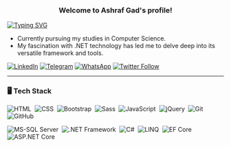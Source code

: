 <h3 align="center">
  Welcome to Ashraf Gad's profile!
</h3>

<!-- Typing SVG by DenverCoder1 - https://github.com/DenverCoder1/readme-typing-svg -->
<a href="https://git.io/typing-svg"><img src="https://readme-typing-svg.demolab.com?font=Fira+Code&pause=1000&random=false&width=435&lines=+Junior+.NET+Developer" alt="Typing SVG" /></a>

-  Currently pursuing my studies in Computer Science.
-  My fascination with .NET technology has led me to delve deep into its versatile framework and tools.


[![LinkedIn](https://img.shields.io/badge/Ashraf%20Gad-0077B5?style=flat&logo=Linkedin&logoColor=white)](https://www.linkedin.com/in/ashrafg55/)
[![Telegram](https://img.shields.io/badge/-Ashraf%20Gad-0077B5?style=flat&logo=Telegram&logoColor=white)](https://t.me/AshrafG55)
[![WhatsApp](https://img.shields.io/badge/-Ashraf%20Gad-25D366?style=flat&logo=WhatsApp&logoColor=white)](https://wa.me/201553585239)
[![Twitter Follow](https://img.shields.io/twitter/follow/AshrafG55?style=social&logo=twitter)](https://twitter.com/AshrafG55)

------------------------------
### 🖥️  Tech Stack
![HTML](https://img.shields.io/badge/-HTML-05122A?style=flat&logo=HTML5)&nbsp;
![CSS](https://img.shields.io/badge/-CSS-05122A?style=flat&logo=CSS3&logoColor=1572B6)&nbsp;
![Bootstrap](https://img.shields.io/badge/-Bootstrap-05122A?style=flat&logo=bootstrap&logoColor=563D7C)&nbsp;
![Sass](https://img.shields.io/badge/-Sass-05122A?style=flat&logo=Sass&logoColor=CC6699)&nbsp;
![JavaScript](https://img.shields.io/badge/-JavaScript-05122A?style=flat&logo=javascript)&nbsp;
![jQuery](https://img.shields.io/badge/-jQuery-05122A?style=flat&logo=jquery&logoColor=0769AD)&nbsp;
![Git](https://img.shields.io/badge/-Git-05122A?style=flat&logo=git)&nbsp;
![GitHub](https://img.shields.io/badge/-GitHub-05122A?style=flat&logo=github)&nbsp;

![MS-SQL Server](https://img.shields.io/badge/-MS--SQL_Server-05122A?style=flat&logo=microsoft-sql-server&logoColor=CC2927)&nbsp;
![.NET Framework](https://img.shields.io/badge/-.NET_Framework-05122A?style=flat&logo=.NET&logoColor=512BD4)&nbsp;
![C#](https://img.shields.io/badge/-C%23-05122A?style=flat&logo=c-sharp&logoColor=239120)&nbsp;
![LINQ](https://img.shields.io/badge/-LINQ-05122A?style=flat&logo=.NET&logoColor=512BD4)&nbsp;
![EF Core](https://img.shields.io/badge/-EF_Core-05122A?style=flat&logo=.NET&logoColor=512BD4)&nbsp;
![ASP.NET Core](https://img.shields.io/badge/-ASP.NET_Core-05122A?style=flat&logo=.NET&logoColor=512BD4)&nbsp;
